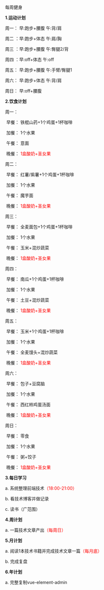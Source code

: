 每周健身



**1.运动计划**

周一： 早:跑步+腰腹			 午:背/肩

周二 ：早:跑步+体态			 午:肩/胸

周三 ：早:跑步+腰腹             午:臀腿2/背

周四 ：早:off+体态	  	      午:off

周五： 早:跑步+腰腹	    	 午:手臂/臀腿1

周六： 早:跑步+体态			 午:背/肩					  

周日： 早:off+腰腹		 					



**2.饮食计划**

周一：

​		早餐：	铁棍山药+1个鸡蛋+1杯咖啡

​		加餐：	1个水果

​		午餐：	意面

​		晚餐：	<font color='red'>1盒酸奶+圣女果</font>

周二：

​		早餐：	红薯/紫薯+1个鸡蛋+1杯咖啡

​		加餐：	1个水果

​		午餐：	魔芋面

​		晚餐：	<font color='red'>1盒酸奶+圣女果</font>

周三：

​		早餐：	全麦面包+1个鸡蛋+1杯咖啡

​		加餐：	1个水果

​		午餐：	玉米+混炒蔬菜

​		晚餐：	<font color='red'>1盒酸奶+圣女果</font>

周四：

​		早餐：	南瓜+1个鸡蛋+1杯咖啡

​		加餐：	1个水果

​		午餐：	土豆+混炒蔬菜

​		晚餐：	<font color='red'>1盒酸奶+圣女果</font>		

周五：

​		早餐：	玉米+1个鸡蛋+1杯咖啡

​		加餐：	1个水果

​		午餐：	全麦馒头+混炒蔬菜

​		晚餐：	<font color='red'>1盒酸奶+圣女果</font>	

周六：

​		早餐：	包子+豆腐脑

​		加餐：	1个水果	

​		午餐：	西红柿鸡蛋汤面

​		晚餐：	<font color='red'>1盒酸奶+圣女果</font>	

周日：

​		早餐：	零食

​		加餐：	1个水果	

​		午餐：	粥+饺子

​		晚餐：	<font color='red'>1盒酸奶+圣女果</font>

**3.每日学习**

a. 系统整理前端技术<font color='red'>（18:00-21:00）</font>

b. 看技术博客并做记录

c. 读书（广范围）



**4.周计划**

a. 一篇技术文章产出<font color='red'>（每周日）</font>



**5.月计划**

a. 阅读1本技术书籍并完成技术文章一篇<font color='red'>（每月底）</font>

b. 完成复盘



**6.年计划**

a. 完整复制vue-element-admin




